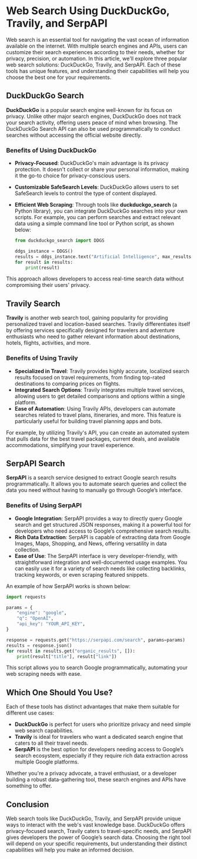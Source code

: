 # Web Search Using DuckDuckGo, Travily, and SerpAPI

Web search is an essential tool for navigating the vast ocean of information available on the internet. With multiple search engines and APIs, users can customize their search experiences according to their needs, whether for privacy, precision, or automation. In this article, we'll explore three popular web search solutions: DuckDuckGo, Travily, and SerpAPI. Each of these tools has unique features, and understanding their capabilities will help you choose the best one for your requirements.

## DuckDuckGo Search

**DuckDuckGo** is a popular search engine well-known for its focus on privacy. Unlike other major search engines, DuckDuckGo does not track your search activity, offering users peace of mind when browsing. The DuckDuckGo Search API can also be used programmatically to conduct searches without accessing the official website directly.

### Benefits of Using DuckDuckGo

- **Privacy-Focused**: DuckDuckGo's main advantage is its privacy protection. It doesn't collect or share your personal information, making it the go-to choice for privacy-conscious users.
- **Customizable SafeSearch Levels**: DuckDuckGo allows users to set SafeSearch levels to control the type of content displayed.
- **Efficient Web Scraping**: Through tools like **duckduckgo_search** (a Python library), you can integrate DuckDuckGo searches into your own scripts. For example, you can perform searches and extract relevant data using a simple command line tool or Python script, as shown below:
  
  ```python
  from duckduckgo_search import DDGS

  ddgs_instance = DDGS()
  results = ddgs_instance.text("Artificial Intelligence", max_results=5)
  for result in results:
      print(result)
  ```

This approach allows developers to access real-time search data without compromising their users' privacy.

## Travily Search

**Travily** is another web search tool, gaining popularity for providing personalized travel and location-based searches. Travily differentiates itself by offering services specifically designed for travelers and adventure enthusiasts who need to gather relevant information about destinations, hotels, flights, activities, and more.

### Benefits of Using Travily

- **Specialized in Travel**: Travily provides highly accurate, localized search results focused on travel requirements, from finding top-rated destinations to comparing prices on flights.
- **Integrated Search Options**: Travily integrates multiple travel services, allowing users to get detailed comparisons and options within a single platform.
- **Ease of Automation**: Using Travily APIs, developers can automate searches related to travel plans, itineraries, and more. This feature is particularly useful for building travel planning apps and bots.

For example, by utilizing Travily's API, you can create an automated system that pulls data for the best travel packages, current deals, and available accommodations, simplifying your travel experience.

## SerpAPI Search

**SerpAPI** is a search service designed to extract Google search results programmatically. It allows you to automate search queries and collect the data you need without having to manually go through Google’s interface.

### Benefits of Using SerpAPI

- **Google Integration**: SerpAPI provides a way to directly query Google search and get structured JSON responses, making it a powerful tool for developers who need access to Google’s comprehensive search results.
- **Rich Data Extraction**: SerpAPI is capable of extracting data from Google Images, Maps, Shopping, and News, offering versatility in data collection.
- **Ease of Use**: The SerpAPI interface is very developer-friendly, with straightforward integration and well-documented usage examples. You can easily use it for a variety of search needs like collecting backlinks, tracking keywords, or even scraping featured snippets.

An example of how SerpAPI works is shown below:

```python
import requests

params = {
    "engine": "google",
    "q": "OpenAI",
    "api_key": "YOUR_API_KEY",
}

response = requests.get("https://serpapi.com/search", params=params)
results = response.json()
for result in results.get("organic_results", []):
    print(result["title"], result["link"])
```

This script allows you to search Google programmatically, automating your web scraping needs with ease.

## Which One Should You Use?

Each of these tools has distinct advantages that make them suitable for different use cases:

- **DuckDuckGo** is perfect for users who prioritize privacy and need simple web search capabilities.
- **Travily** is ideal for travelers who want a dedicated search engine that caters to all their travel needs.
- **SerpAPI** is the best option for developers needing access to Google’s search ecosystem, especially if they require rich data extraction across multiple Google platforms.

Whether you're a privacy advocate, a travel enthusiast, or a developer building a robust data-gathering tool, these search engines and APIs have something to offer.

## Conclusion

Web search tools like DuckDuckGo, Travily, and SerpAPI provide unique ways to interact with the web's vast knowledge base. DuckDuckGo offers privacy-focused search, Travily caters to travel-specific needs, and SerpAPI gives developers the power of Google’s search data. Choosing the right tool will depend on your specific requirements, but understanding their distinct capabilities will help you make an informed decision.
